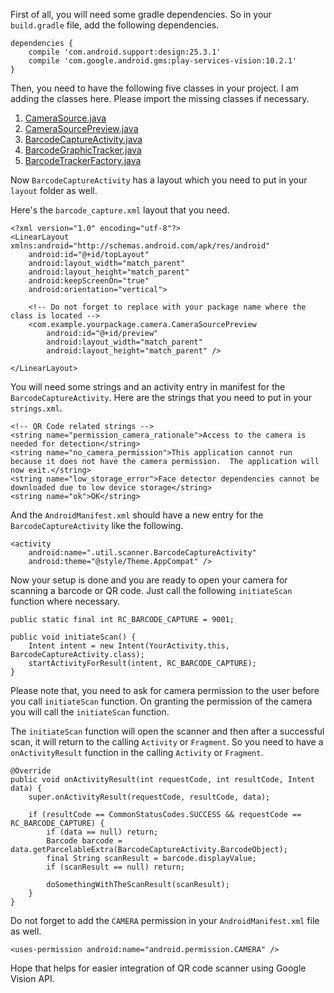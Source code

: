 First of all, you will need some gradle dependencies. So in your `build.gradle` file, add the following dependencies. 

    dependencies {
        compile 'com.android.support:design:25.3.1'
        compile 'com.google.android.gms:play-services-vision:10.2.1'
    }

Then, you need to have the following five classes in your project. I am adding the classes here. Please import the missing classes if necessary. 

 1. [CameraSource.java][1]
 2. [CameraSourcePreview.java][2]
 3. [BarcodeCaptureActivity.java][3]
 4. [BarcodeGraphicTracker.java][4]
 5. [BarcodeTrackerFactory.java][5]

Now `BarcodeCaptureActivity` has a layout which you need to put in your `layout` folder as well. 

Here's the `barcode_capture.xml` layout that you need. 

    <?xml version="1.0" encoding="utf-8"?>
    <LinearLayout xmlns:android="http://schemas.android.com/apk/res/android"
        android:id="@+id/topLayout"
        android:layout_width="match_parent"
        android:layout_height="match_parent"
        android:keepScreenOn="true"
        android:orientation="vertical">
    
        <!-- Do not forget to replace with your package name where the class is located -->
        <com.example.yourpackage.camera.CameraSourcePreview
            android:id="@+id/preview"
            android:layout_width="match_parent"
            android:layout_height="match_parent" />
    
    </LinearLayout>

You will need some strings and an activity entry in manifest for the `BarcodeCaptureActivity`. Here are the strings that you need to put in your `strings.xml`. 

    <!-- QR Code related strings -->
    <string name="permission_camera_rationale">Access to the camera is needed for detection</string>
    <string name="no_camera_permission">This application cannot run because it does not have the camera permission.  The application will now exit.</string>
    <string name="low_storage_error">Face detector dependencies cannot be downloaded due to low device storage</string>
    <string name="ok">OK</string>

And the `AndroidManifest.xml` should have a new entry for the `BarcodeCaptureActivity` like the following. 

    <activity
        android:name=".util.scanner.BarcodeCaptureActivity"
        android:theme="@style/Theme.AppCompat" />

Now your setup is done and you are ready to open your camera for scanning a barcode or QR code. Just call the following `initiateScan` function where necessary.

    public static final int RC_BARCODE_CAPTURE = 9001;

    public void initiateScan() {
        Intent intent = new Intent(YourActivity.this, BarcodeCaptureActivity.class);
        startActivityForResult(intent, RC_BARCODE_CAPTURE);
    }

Please note that, you need to ask for camera permission to the user before you call `initiateScan` function. On granting the permission of the camera you will call the `initiateScan` function. 

The `initiateScan` function will open the scanner and then after a successful scan, it will return to the calling `Activity` or `Fragment`. So you need to have a `onActivityResult` function in the calling `Activity` or `Fragment`. 

    @Override
    public void onActivityResult(int requestCode, int resultCode, Intent data) {
        super.onActivityResult(requestCode, resultCode, data);

        if (resultCode == CommonStatusCodes.SUCCESS && requestCode == RC_BARCODE_CAPTURE) {
            if (data == null) return;
            Barcode barcode = data.getParcelableExtra(BarcodeCaptureActivity.BarcodeObject);
            final String scanResult = barcode.displayValue;
            if (scanResult == null) return;

            doSomethingWithTheScanResult(scanResult);
        }
    }

Do not forget to add the `CAMERA` permission in your `AndroidManifest.xml` file as well. 

    <uses-permission android:name="android.permission.CAMERA" />

Hope that helps for easier integration of QR code scanner using Google Vision API.


  [1]: https://gist.github.com/masudias/f8f37e8cf5e78c2c704cb4b6cbc5ddc8
  [2]: https://gist.github.com/masudias/4810ccf3ae0c577e5da18d728afd1bb0
  [3]: https://gist.github.com/masudias/87cb9e525dc846d7b02fd8b5c5186ead
  [4]: https://gist.github.com/masudias/15063d72dc9dde69858055cff0527798
  [5]: https://gist.github.com/masudias/3f3b142b041b2dd2b33c6f114af57575
  [6]: https://github.com/masudias/QRScanner
